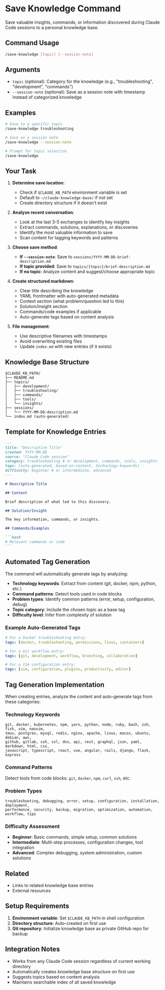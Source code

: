 # Save Knowledge Command

Save valuable insights, commands, or information discovered during Claude Code
sessions to a personal knowledge base.

## Command Usage

```bash
/save-knowledge [topic] [--session-note]
```

## Arguments

- `topic` (optional): Category for the knowledge (e.g., "troubleshooting",
  "development", "commands")
- `--session-note` (optional): Save as a session note with timestamp instead
  of categorized knowledge

## Examples

```bash
# Save to a specific topic
/save-knowledge troubleshooting

# Save as a session note
/save-knowledge --session-note

# Prompt for topic selection
/save-knowledge
```

## Your Task

1. **Determine save location**:
   - Check if `$CLAUDE_KB_PATH` environment variable is set
   - Default to `~/claude-knowledge-base/` if not set
   - Create directory structure if it doesn't exist

2. **Analyze recent conversation**:
   - Look at the last 3-5 exchanges to identify key insights
   - Extract commands, solutions, explanations, or discoveries
   - Identify the most valuable information to save
   - Scan content for tagging keywords and patterns

3. **Choose save method**:
   - **If `--session-note`**: Save to `sessions/YYYY-MM-DD-brief-description.md`
   - **If topic provided**: Save to `topics/{topic}/brief-description.md`
   - **If no topic**: Analyze content and suggest/choose appropriate topic

4. **Create structured markdown**:
   - Clear title describing the knowledge
   - YAML frontmatter with auto-generated metadata
   - Context section (what problem/question led to this)
   - Solution/insight section
   - Commands/code examples if applicable
   - Auto-generate tags based on content analysis

5. **File management**:
   - Use descriptive filenames with timestamps
   - Avoid overwriting existing files
   - Update `index.md` with new entries (if it exists)

## Knowledge Base Structure

```text
$CLAUDE_KB_PATH/
├── README.md
├── topics/
│   ├── development/
│   ├── troubleshooting/
│   ├── commands/
│   ├── tools/
│   └── insights/
├── sessions/
│   └── YYYY-MM-DD-description.md
└── index.md (auto-generated)
```

## Template for Knowledge Entries

````markdown
---
title: "Descriptive Title"
created: YYYY-MM-DD
source: "Claude Code session"
category: troubleshooting # or development, commands, tools, insights
tags: [auto-generated, based-on-content, technology-keywords]
difficulty: beginner # or intermediate, advanced
---

# Descriptive Title

## Context

Brief description of what led to this discovery.

## Solution/Insight

The key information, commands, or insights.

## Commands/Examples

```bash
# Relevant commands or code
```
````

## Automated Tag Generation

The command will automatically generate tags by analyzing:

- **Technology keywords**: Extract from content (git, docker, npm, python, etc.)
- **Command patterns**: Detect tools used in code blocks
- **Problem types**: Identify common patterns (error, setup, configuration, debug)
- **Topic category**: Include the chosen topic as a base tag
- **Difficulty level**: Infer from complexity of solution

### Example Auto-Generated Tags

```yaml
# For a Docker troubleshooting entry:
tags: [docker, troubleshooting, permissions, linux, containers]

# For a Git workflow entry:
tags: [git, development, workflow, branching, collaboration]

# For a Vim configuration entry:
tags: [vim, configuration, plugins, productivity, editor]
```

## Tag Generation Implementation

When creating entries, analyze the content and auto-generate tags from these categories:

### **Technology Keywords**

```text
git, docker, kubernetes, npm, yarn, python, node, ruby, bash, zsh, fish, vim, neovim,
tmux, postgres, mysql, redis, nginx, apache, linux, macos, ubuntu, debian, aws,
github, gitlab, ssh, ssl, dns, api, rest, graphql, json, yaml, markdown, html, css,
javascript, typescript, react, vue, angular, rails, django, flask, express
```

### **Command Patterns**

Detect tools from code blocks: `git`, `docker`, `npm`, `curl`, `ssh`, etc.

### **Problem Types**

```text
troubleshooting, debugging, error, setup, configuration, installation, deployment,
performance, security, backup, migration, optimization, automation, workflow, tips
```

### **Difficulty Assessment**

- **Beginner**: Basic commands, simple setup, common solutions
- **Intermediate**: Multi-step processes, configuration changes, tool integration
- **Advanced**: Complex debugging, system administration, custom solutions

## Related

- Links to related knowledge base entries
- External resources

## Setup Requirements

1. **Environment variable**: Set `$CLAUDE_KB_PATH` in shell configuration
2. **Directory structure**: Auto-created on first use
3. **Git repository**: Initialize knowledge base as private GitHub repo for backup

## Integration Notes

- Works from any Claude Code session regardless of current working directory
- Automatically creates knowledge base structure on first use
- Suggests topics based on content analysis
- Maintains searchable index of all saved knowledge
